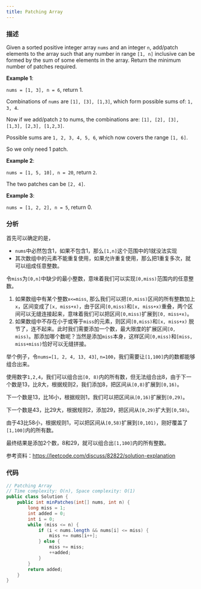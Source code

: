 ```yaml
---
title: Patching Array
---
```



### 描述

Given a sorted positive integer array `nums` and an integer `n`, add/patch elements to the array such that any number in range `[1, n]` inclusive can be formed by the sum of some elements in the array. Return the minimum number of patches required.

**Example 1**:

`nums = [1, 3], n = 6`, return 1.

Combinations of `nums` are `[1], [3], [1,3]`, which form possible sums of: `1, 3, 4`.

Now if we add/patch `2` to nums, the combinations are: `[1], [2], [3], [1,3], [2,3], [1,2,3]`.

Possible sums are `1, 2, 3, 4, 5, 6`, which now covers the range `[1, 6]`.

So we only need 1 patch.

**Example 2**:

`nums = [1, 5, 10], n = 20`, return `2`.

The two patches can be `[2, 4]`.

**Example 3**:

`nums = [1, 2, 2], n = 5`,  return 0.


### 分析

首先可以确定的是，

* `nums`中必然包含1，如果不包含1，那么`[1,n]`这个范围中的1就没法实现
* 其次数组中的元素不能重复使用，如果允许重复使用，那么把1重复多次，就可以组成任意整数。

令`miss`为`[0,n]`中缺少的最小整数，意味着我们可以实现`[0,miss)`范围内的任意整数。

1. 如果数组中有某个整数`x<=miss`, 那么我们可以把`[0,miss)`区间的所有整数加上`x`，区间变成了`[x, miss+x)`，由于区间`[0,miss)`和`[x, miss+x)`重叠，两个区间可以无缝连接起来，意味着我们可以把区间`[0,miss)`扩展到`[0, miss+x)`。
2. 如果数组中不存在小于或等于`miss`的元素，则区间`[0,miss)`和`[x, miss+x)` 脱节了，连不起来。此时我们需要添加一个数，最大限度的扩展区间`[0, miss)`。那添加哪个数呢？当然是添加`miss`本身，这样区间`[0,miss)`和`[miss, miss+miss)`恰好可以无缝拼接。

举个例子，令`nums=[1, 2, 4, 13, 43]`, `n=100`，我们需要让`[1,100]`内的数都能够组合出来。

使用数字`1,2,4`，我们可以组合出`[0, 8)`内的所有数，但无法组合出8，由于下一个数是13，比8大，根据规则2，我们添加8，把区间从`[0,8)`扩展到`[0,16)`。

下一个数是13，比16小，根据规则1，我们可以把区间从`[0,16)`扩展到`[0,29)`。

下一个数是43，比29大，根据规则2，添加29，把区间从`[0,29)`扩大到`[0,58)`。

由于43比58小，根据规则1，可以把区间从`[0,58)`扩展到`[0,101)`，刚好覆盖了`[1,100]`内的所有数。

最终结果是添加2个数，8和29，就可以组合出`[1,100]`内的所有整数。

参考资料：<https://leetcode.com/discuss/82822/solution-explanation>


### 代码

```java
// Patching Array
// Time complexity: O(n), Space complexity: O(1)
public class Solution {
    public int minPatches(int[] nums, int n) {
        long miss = 1;
        int added = 0;
        int i = 0;
        while (miss <= n) {
            if (i < nums.length && nums[i] <= miss) {
                miss += nums[i++];
            } else {
                miss += miss;
                ++added;
            }
        }
        return added;
    }
}
```
